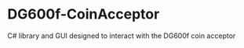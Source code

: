 DG600f-CoinAcceptor
===================

C# library and GUI designed to interact with the DG600f coin acceptor
